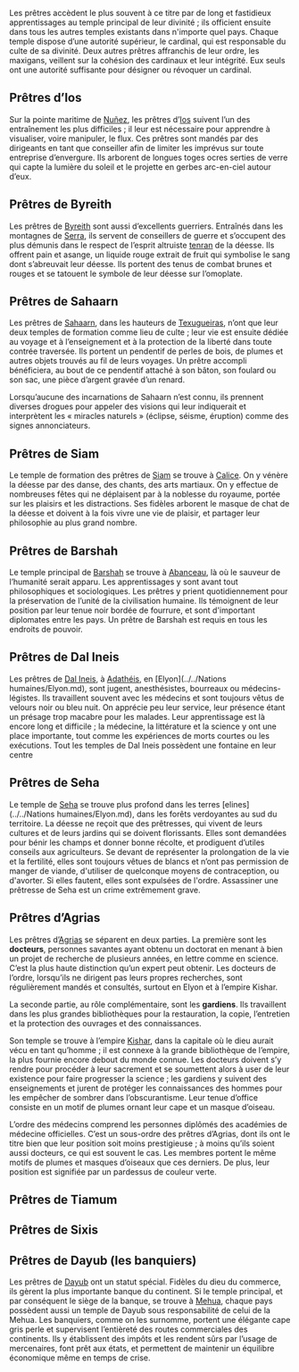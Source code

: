 Les prêtres accèdent le plus souvent à ce titre par de long et fastidieux apprentissages au temple principal de leur divinité ; ils officient ensuite dans tous les autres temples existants dans n'importe quel pays. Chaque temple dispose d’une autorité supérieur, le cardinal, qui est responsable du culte de sa divinité. Deux autres prêtres affranchis de leur ordre, les maxigans, veillent sur la cohésion des cardinaux et leur intégrité. Eux seuls ont une autorité suffisante pour désigner ou révoquer un cardinal.

## Prêtres d’Ios

Sur la pointe maritime de [Nuñez](Nuñez.md), les prêtres d’[Ios](<../Dieux/Ios.md>) suivent l’un des entraînement les plus difficiles ; il leur est nécessaire pour apprendre à visualiser, voire manipuler, le flux. Ces prêtres sont mandés par des dirigeants en tant que conseiller afin de limiter les imprévus sur toute entreprise d’envergure. 
Ils arborent de longues toges ocres serties de verre qui capte la lumière du soleil et le projette en gerbes arc-en-ciel autour d’eux.

## Prêtres de Byreith

Les prêtres de [Byreith](<../Dieux/Byreith>) sont aussi d’excellents guerriers. Entraînés dans les montagnes de [Serra](<../Villes & régions/Aux états salins/Serra.md>), ils servent de conseillers de guerre et s’occupent des plus démunis dans le respect de l’esprit altruiste [tenran](<../../Nations humaines/Tenrô.md>) de la déesse. Ils offrent pain et asange, un liquide rouge extrait de fruit qui symbolise le sang dont s’abreuvait leur déesse. Ils portent des tenus de combat brunes et rouges et se tatouent le symbole de leur déesse sur l’omoplate.

## Prêtres de Sahaarn

Les prêtres de [Sahaarn](<../Dieux/Sahaarn.md>), dans les hauteurs de [Texugueiras](<../Villes & régions/Aux états salins/Texugueiras.md>), n’ont que leur deux temples de formation comme lieu de culte ; leur vie est ensuite dédiée au voyage et à l’enseignement et à la protection de la liberté dans toute contrée traversée. Ils portent un pendentif de perles de bois, de plumes et autres objets trouvés au fil de leurs voyages. Un prêtre accompli bénéficiera, au bout de ce pendentif attaché à son bâton, son foulard ou son sac, une pièce d’argent gravée d’un renard.

Lorsqu’aucune des incarnations de Sahaarn n’est connu, ils prennent diverses drogues pour appeler des visions qui leur indiquerait et interprètent les « miracles naturels » (éclipse, séisme, éruption) comme des signes annonciateurs.

## Prêtres de Siam

Le temple de formation des prêtres de [Siam](<../Dieux/Siam.md>) se trouve à [Calice](<../Villes & régions/Aux royaumes occidentaux/Calice.md>). On y vénère la déesse par des danse, des chants, des arts martiaux. On y effectue de nombreuses fêtes qui ne déplaisent par à la noblesse du royaume, portée sur les plaisirs et les distractions. Ses fidèles arborent le masque de chat de la déesse et doivent à la fois vivre une vie de plaisir, et partager leur philosophie au plus grand nombre.


## Prêtres de Barshah

Le temple principal de [Barshah](<../Dieux/Barshah.md>) se trouve à [Abanceau](<../Villes & régions/Aux royaumes occidentaux/Abanceau.md>), là où le sauveur de l’humanité serait apparu. Les apprentissages y sont avant tout philosophiques et sociologiques. Les prêtres y prient quotidiennement pour la préservation de l’unité de la civilisation humaine. Ils témoignent de leur position par leur tenue noir bordée de fourrure, et sont d'important diplomates entre les pays. Un prêtre de Barshah est requis en tous les endroits de pouvoir.

## Prêtres de Dal Ineis

Les prêtres de [Dal Ineis](<../Dieux/Dal Ineis.md>), à [Adathéis](<../Villes & régions/En Elyon/Adathéis.md>), en [Elyon](../../Nations humaines/Elyon.md), sont jugent, anesthésistes, bourreaux ou médecins-légistes. Ils travaillent souvent avec les médecins et sont toujours vêtus de velours noir ou bleu nuit. On apprécie peu leur service, leur présence étant un présage trop macabre pour les malades. Leur apprentissage est là encore long et difficile ; la médecine, la littérature et la science y ont une place importante, tout comme les expériences de morts courtes ou les exécutions.
Tout les temples de Dal Ineis possèdent une fontaine en leur centre
## Prêtres de Seha

Le temple de [Seha](<../Dieux/Seha.md>) se trouve plus profond dans les terres [elines](../../Nations humaines/Elyon.md), dans les forêts verdoyantes au sud du territoire. La déesse ne reçoit que des prêtresses, qui vivent de leurs cultures et de leurs jardins qui se doivent florissants. Elles sont demandées pour bénir les champs et donner bonne récolte, et prodiguent d’utiles conseils aux agriculteurs. Se devant de représenter la prolongation de la vie et la fertilité, elles sont toujours vêtues de blancs et n’ont pas permission de manger de viande, d'utiliser de quelconque moyens de contraception, ou d'avorter.
Si elles fautent, elles sont expulsées de l'ordre.
Assassiner une prêtresse de Seha est un crime extrêmement grave.

## Prêtres d’Agrias 

Les prêtres d’[Agrias](<../Dieux/Agrias.md>) se séparent en deux parties. La première sont les **docteurs**, personnes savantes ayant obtenu un doctorat en menant à bien un projet de recherche de plusieurs années, en lettre comme en science. C’est la plus haute distinction qu’un expert peut obtenir. Les docteurs de l’ordre, lorsqu’ils ne dirigent pas leurs propres recherches, sont régulièrement mandés et consultés, surtout en Elyon et à l’empire Kishar.

La seconde partie, au rôle complémentaire, sont les **gardiens**. Ils travaillent dans les plus grandes bibliothèques pour la restauration, la copie, l’entretien et la protection des ouvrages et des connaissances.

Son temple se trouve à l’empire [Kishar](<../../Nations humaines/Empire Kishar.md>), dans la capitale où le dieu aurait vécu en tant qu’homme ; il est connexe à la grande bibliothèque de l’empire, la plus fournie encore debout du monde connue. Les docteurs doivent s’y rendre pour procéder à leur sacrement et se soumettent alors à user de leur existence pour faire progresser la science ; les gardiens y suivent des enseignements et jurent de protéger les connaissances des hommes pour les empêcher de sombrer dans l’obscurantisme. Leur tenue d’office consiste en un motif de plumes ornant leur cape et un masque d’oiseau.

L’ordre des médecins comprend les personnes diplômés des académies de médecine officielles. C’est un sous-ordre des prêtres d’Agrias, dont ils ont le titre bien que leur position soit moins prestigieuse ; à moins qu’ils soient aussi docteurs, ce qui est souvent le cas. Les membres portent le même motifs de plumes et masques d’oiseaux que ces derniers. De plus, leur position est signifiée par un pardessus de couleur verte.

## Prêtres de Tiamum

## Prêtres de Sixis

## Prêtres de Dayub (les banquiers)

Les prêtres de [Dayub](<../Dieux/Dayub.md>) ont un statut spécial. Fidèles du dieu du commerce, ils gèrent la plus importante banque du continent. Si le temple principal, et par conséquent le siège de la banque, se trouve à [Mehua](<../../Nations humaines/Mehua.md>), chaque pays possèdent aussi un temple de Dayub sous responsabilité de celui de la Mehua. Les banquiers, comme on les surnomme, portent une élégante cape gris perle et supervisent l’entièreté des routes commerciales des continents. Ils y établissent des impôts et les rendent sûrs par l’usage de mercenaires, font prêt aux états, et permettent de maintenir un équilibre économique même en temps de crise.